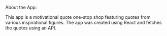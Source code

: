 About the App:

This app is a motivational quote one-stop shop featuring quotes from various inspirational figures. The app was created using React and fetches the quotes using an API. 
